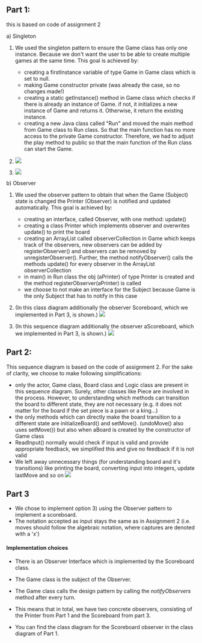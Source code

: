 ## Part 1: 
this is based on code of assignment 2

a) Singleton

1) We used the singleton pattern to ensure the Game class has only one instance. Because we don't want the user to
   be able to create multiple games at the same time. 
   This goal is achieved by: 
   - creating a firstInstance variable of type Game in Game class which is set to null.
   - making Game constructor private (was already the case, so no changes made!)
   - creating a static getInstance() method in Game class which checks if there is already an instance of Game.
    if not, it initializes a new instance of Game and returns it. Otherwise, it return the existing instance. 
   - creating a new Java class called "Run" and moved the main method from Game class to Run class. So that the main
    function has no more access to the private Game constructor. Therefore, we had to adjust the play method to 
    public so that the main function of the Run class can start the Game. 
 
2) ![](Singleton_CD.PNG)
3) ![](Singleton_SD.PNG)

b) Observer

1) We used the observer pattern to obtain that when the Game (Subject) state is changed the Printer (Observer) is
    notified and updated automatically.
    This goal is achieved by:
    - creating an interface, called Observer, with one method: update()
    - creating a class Printer which implements observer and overwrites update() to print the board
    - creating an ArrayList called observerCollection in Game which keeps track of the observers, new observers can be added by registerObserver() and
        observers can be removed by unregisterObserver(). Further, the method notifyObserver() calls the methods update() for 
        every observer in the ArrayList observerCollection
    - in main() in Run class the obj (aPrinter) of type Printer is created and the method registerObserver(aPrinter) is called
    - we choose to not make an interface for the Subject because Game is the only Subject that has to notify in this case
        
2) (In this class diagram additionally the observer Scoreboard, which we implemented in Part 3, is shown.)
![](Observer_pattern_CD.png)

3) (In this sequence diagram additionally the observer aScoreboard, which we implemented in Part 3, is shown.)
![](Observer_SD.png)

## Part 2:
This sequence diagram is based on the code of assignment 2. For the sake of clarity, we choose to make following simplifications:
 - only the actor, Game class, Board class and Logic class are present in this sequence diagram.
    Surely, other classes like Piece are involved in the process. However, to understanding which methods can transition the board to different state,
     they are not necessary (e.g. it does not matter for the board if the set piece is a pawn or a king...) 
 - the only methods which can directly make the board transition to a different state are initializeBoard() and setMove(). (undoMove() also uses setMove()) 
    but also when aBoard is created by the constructor of Game class 
 - ReadInput() normally would check if input is valid and provide appropriate feedback, we simplified this and give no feedback if it is not valid
 - We left away unnecessary things (for understanding board and it's transitions)
    like printing the board, converting input into integers, update lastMove and so on 
![](Board_Class_SD.png)

## Part 3

- We chose to implement option 3) using the Observer pattern to implement a scoreboard.
- The notation accepted as input stays the same as in Assignment 2 (i.e. moves should follow the algebraic notation, where
captures are denoted with a 'x')

#### Implementation choices
- There is an Observer Interface which is implemented by the Scoreboard class.
- The Game class is the subject of the Observer.
- The Game class calls the design pattern by calling the *notifyObservers* method after every turn.

- This means that in total, we have two concrete observers, consisting of the Printer from Part 1
and the Scoreboard from part 3.
- You can find the class diagram for the Scoreboard observer in the class
diagram of Part 1.
